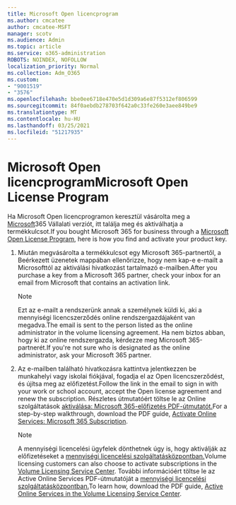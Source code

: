 ```yaml
---
title: Microsoft Open licencprogram
ms.author: cmcatee
author: cmcatee-MSFT
manager: scotv
ms.audience: Admin
ms.topic: article
ms.service: o365-administration
ROBOTS: NOINDEX, NOFOLLOW
localization_priority: Normal
ms.collection: Adm_O365
ms.custom:
- "9001519"
- "3576"
ms.openlocfilehash: bbe0ee6718e470e5d1d309a6e87f5312ef806599
ms.sourcegitcommit: 84f0aebdb278703f642a0c33fe260e3aee849be9
ms.translationtype: MT
ms.contentlocale: hu-HU
ms.lasthandoff: 03/25/2021
ms.locfileid: "51217935"
---
```

# <a name="microsoft-open-license-program"></a><span data-ttu-id="20d90-102">Microsoft Open licencprogram</span><span class="sxs-lookup"><span data-stu-id="20d90-102">Microsoft Open License Program</span></span>

<span data-ttu-id="20d90-103">Ha Microsoft Open licencprogramon keresztül vásárolta meg a [Microsoft](https://go.microsoft.com/fwlink/p/?LinkID=613298)365 Vállalati verziót, itt találja meg és aktiválhatja a termékkulcsot.</span><span class="sxs-lookup"><span data-stu-id="20d90-103">If you bought Microsoft 365 for business through a [Microsoft Open License Program](https://go.microsoft.com/fwlink/p/?LinkID=613298), here is how you find and activate your product key.</span></span>

1. <span data-ttu-id="20d90-104">Miután megvásárolta a termékkulcsot egy Microsoft 365-partnertől, a Beérkezett üzenetek mappában ellenőrizze, hogy nem kap-e e-mailt a Microsofttól az aktiválási hivatkozást tartalmazó e-mailben.</span><span class="sxs-lookup"><span data-stu-id="20d90-104">After you purchase a key from a Microsoft 365 partner, check your inbox for an email from Microsoft that contains an activation link.</span></span>

    > [!NOTE]
    > <span data-ttu-id="20d90-105">Ezt az e-mailt a rendszerünk annak a személynek küldi ki, aki a mennyiségi licencszerződés online rendszergazdájaként van megadva.</span><span class="sxs-lookup"><span data-stu-id="20d90-105">The email is sent to the person listed as the online administrator in the volume licensing agreement.</span></span> <span data-ttu-id="20d90-106">Ha nem biztos abban, hogy ki az online rendszergazda, kérdezze meg Microsoft 365-partnerét.</span><span class="sxs-lookup"><span data-stu-id="20d90-106">If you're not sure who is designated as the online administrator, ask your Microsoft 365 partner.</span></span>
1. <span data-ttu-id="20d90-107">Az e-mailben található hivatkozásra kattintva jelentkezzen be munkahelyi vagy iskolai fiókjával, fogadja el az Open licencszerződést, és újítsa meg az előfizetést.</span><span class="sxs-lookup"><span data-stu-id="20d90-107">Follow the link in the email to sign in with your work or school account, accept the Open license agreement and renew the subscription.</span></span> <span data-ttu-id="20d90-108">Részletes útmutatóért töltse le az Online szolgáltatások [aktiválása: Microsoft 365-előfizetés PDF-útmutatót.](https://go.microsoft.com/fwlink/p/?LinkId=618100)</span><span class="sxs-lookup"><span data-stu-id="20d90-108">For a step-by-step walkthrough, download the PDF guide, [Activate Online Services: Microsoft 365 Subscription](https://go.microsoft.com/fwlink/p/?LinkId=618100).</span></span>

    > [!NOTE]
    > <span data-ttu-id="20d90-109">A mennyiségi licencelési ügyfelek dönthetnek úgy is, hogy aktiválják az előfizetéseket a [mennyiségi licencelési szolgáltatásközpontban.](https://go.microsoft.com/fwlink/p/?LinkID=282016)</span><span class="sxs-lookup"><span data-stu-id="20d90-109">Volume licensing customers can also choose to activate subscriptions in the [Volume Licensing Service Center](https://go.microsoft.com/fwlink/p/?LinkID=282016).</span></span> <span data-ttu-id="20d90-110">További információért töltse le az Active Online Services PDF-útmutatóját a [mennyiségi licencelési szolgáltatásközpontban.](https://go.microsoft.com/fwlink/p/?LinkId=618096)</span><span class="sxs-lookup"><span data-stu-id="20d90-110">To learn how, download the PDF guide, [Active Online Services in the Volume Licensing Service Center](https://go.microsoft.com/fwlink/p/?LinkId=618096).</span></span>